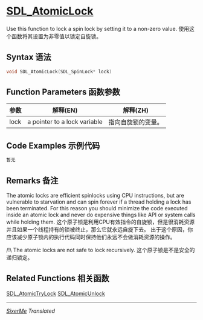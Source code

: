 # [SDL_AtomicLock](http://wiki.libsdl.org/SDL_AtomicLock?highlight=%28%5CbCategoryAPI%5Cb%29%7C%28SDLFunctionTemplate%29)

Use this function to lock a spin lock by setting it to a non-zero value.
使用这个函数将其设置为非零值以锁定自旋锁。

## Syntax 语法
```c 
void SDL_AtomicLock(SDL_SpinLock* lock)
```

## Function Parameters 函数参数
| 参数 | 解释(EN) | 解释(ZH) |
|------|----------|---------|
| lock | a pointer to a lock variable | 指向自旋锁的变量。|

## Code Examples 示例代码
```c 
暂无
```

## Remarks 备注

The atomic locks are efficient spinlocks using CPU instructions, but are vulnerable to starvation and can spin forever if a thread holding a lock has been terminated.
For this reason you should minimize the code executed inside an atomic lock and never do expensive things like API or system calls while holding them.
这个原子锁是利用CPU有效指令的自旋锁，但是很消耗资源并且如果一个线程持有的锁被终止，那么它就永远自旋下去。
出于这个原因，你应该减少原子锁内的执行代码同时保持他们永远不会做消耗资源的操作。

/!\ The atomic locks are not safe to lock recursively.
这个原子锁是不是安全的递归锁定。

## Related Functions 相关函数

[SDL_AtomicTryLock](http://wiki.libsdl.org/SDL_AtomicTryLock)
[SDL_AtomicUnlock](http://wiki.libsdl.org/SDL_AtomicUnlock)

--------------------------------------------------------------
*[SixerMe](https://github.com/DXkite) Translated*
